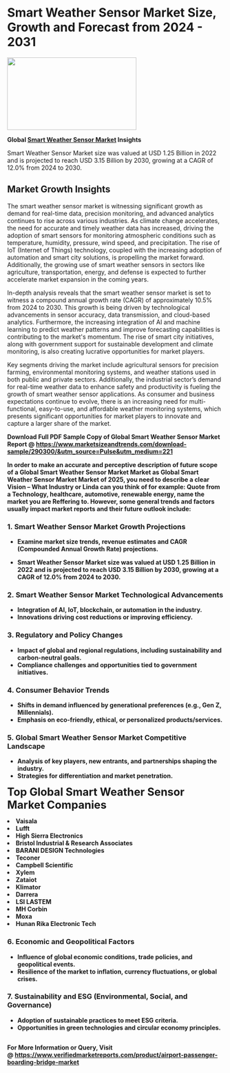 <H1>Smart Weather Sensor Market Size, Growth and Forecast from 2024 - 2031</H1><img class="aligncenter size-medium wp-image-584254" src="https://thirdeyenews.in/wp-content/uploads/2024/09/Global-Market-Research-300x168.jpeg" alt="" width="300" height="168" /><p><strong>Global&nbsp;<a href="https://www.marketsizeandtrends.com/download-sample/290300/&amp;utm_source=Pulse&amp;utm_medium=221">Smart Weather Sensor Market</a> Insights</strong></p><p>Smart Weather Sensor Market size was valued at USD 1.25 Billion in 2022 and is projected to reach USD 3.15 Billion by 2030, growing at a CAGR of 12.0% from 2024 to 2030.</p><p><h2>Market Growth Insights</h2> <p>The smart weather sensor market is witnessing significant growth as demand for real-time data, precision monitoring, and advanced analytics continues to rise across various industries. As climate change accelerates, the need for accurate and timely weather data has increased, driving the adoption of smart sensors for monitoring atmospheric conditions such as temperature, humidity, pressure, wind speed, and precipitation. The rise of IoT (Internet of Things) technology, coupled with the increasing adoption of automation and smart city solutions, is propelling the market forward. Additionally, the growing use of smart weather sensors in sectors like agriculture, transportation, energy, and defense is expected to further accelerate market expansion in the coming years.</p> <p><strong></strong></p> <p>In-depth analysis reveals that the smart weather sensor market is set to witness a compound annual growth rate (CAGR) of approximately 10.5% from 2024 to 2030. This growth is being driven by technological advancements in sensor accuracy, data transmission, and cloud-based analytics. Furthermore, the increasing integration of AI and machine learning to predict weather patterns and improve forecasting capabilities is contributing to the market's momentum. The rise of smart city initiatives, along with government support for sustainable development and climate monitoring, is also creating lucrative opportunities for market players.</p> <p>Key segments driving the market include agricultural sensors for precision farming, environmental monitoring systems, and weather stations used in both public and private sectors. Additionally, the industrial sector’s demand for real-time weather data to enhance safety and productivity is fueling the growth of smart weather sensor applications. As consumer and business expectations continue to evolve, there is an increasing need for multi-functional, easy-to-use, and affordable weather monitoring systems, which presents significant opportunities for market players to innovate and capture a larger share of the market.</p> <p><strong></p><p><span class=""><strong>Download Full PDF Sample Copy of Global Smart Weather Sensor Market Report</strong> @ <a href="https://www.marketsizeandtrends.com/download-sample/290300/&amp;utm_source=Pulse&amp;utm_medium=221" target="_blank">https://www.marketsizeandtrends.com/download-sample/290300/&amp;utm_source=Pulse&amp;utm_medium=221</a></span></p><p>In order to make an accurate and perceptive description of future scope of a Global&nbsp;Smart Weather Sensor Market Market as Global&nbsp;Smart Weather Sensor Market Market of 2025, you need to describe a clear Vision &ndash; What Industry or Linda can you think of for example: Quote from a Technology, healthcare, automotive, renewable energy, name the market you are Reffering to. However, some general trends and factors usually impact market reports and their future outlook include:</p><h3>1.&nbsp;<strong>Smart Weather Sensor Market Growth Projections</strong></h3><ul><li>Examine market size trends, revenue estimates and CAGR (Compounded Annual Growth Rate) projections.</li><li><p>Smart Weather Sensor Market size was valued at USD 1.25 Billion in 2022 and is projected to reach USD 3.15 Billion by 2030, growing at a CAGR of 12.0% from 2024 to 2030.</p></li></ul><h3>2.&nbsp;<strong>Smart Weather Sensor Market Technological Advancements</strong></h3><ul><li>Integration of AI, IoT, blockchain, or automation in the industry.</li><li>Innovations driving cost reductions or improving efficiency.</li></ul><h3>3.&nbsp;<strong>Regulatory and Policy Changes</strong></h3><ul><li>Impact of global and regional regulations, including sustainability and carbon-neutral goals.</li><li>Compliance challenges and opportunities tied to government initiatives.</li></ul><h3>4.&nbsp;<strong>Consumer Behavior Trends</strong></h3><ul><li>Shifts in demand influenced by generational preferences (e.g., Gen Z, Millennials).</li><li>Emphasis on eco-friendly, ethical, or personalized products/services.</li></ul><h3>5.&nbsp;<strong>Global Smart Weather Sensor Market Competitive Landscape</strong></h3><ul><li>Analysis of key players, new entrants, and partnerships shaping the industry.</li><li>Strategies for differentiation and market penetration.</li></ul><p data-pm-slice="1 1 []"><span style="color: inherit; font-family: inherit; font-size: 25px;">Top Global Smart Weather Sensor Market Companies</span></p><div class="" data-test-id=""><p><li>Vaisala</li><li> Lufft</li><li> High Sierra Electronics</li><li> Bristol Industrial & Research Associates</li><li> BARANI DESIGN Technologies</li><li> Teconer</li><li> Campbell Scientific</li><li> Xylem</li><li> Zataiot</li><li> Klimator</li><li> Darrera</li><li> LSI LASTEM</li><li> MH Corbin</li><li> Moxa</li><li> Hunan Rika Electronic Tech</li></p></div><h3>6.&nbsp;<strong>Economic and Geopolitical Factors</strong></h3><ul><li>Influence of global economic conditions, trade policies, and geopolitical events.</li><li>Resilience of the market to inflation, currency fluctuations, or global crises.</li></ul><h3>7.&nbsp;<strong>Sustainability and ESG (Environmental, Social, and Governance)</strong></h3><ul><li>Adoption of sustainable practices to meet ESG criteria.</li><li>Opportunities in green technologies and circular economy principles.</li></ul><h2><strong style="font-size: 14px;">For More Information or Query, Visit @&nbsp;</strong><a style="background-color: #ffffff; font-size: 14px;" href="https://www.marketsizeandtrends.com/report/smart-weather-sensor-market/" target="_blank">https://www.verifiedmarketreports.com/product/airport-passenger-boarding-bridge-market</a></h2>
